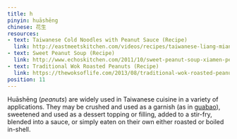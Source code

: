 ```yaml
---
title: h
pinyin: huāshēng
chinese: 花生
resources: 
- text: Taiwanese Cold Noodles with Peanut Sauce (Recipe)
  link: http://eastmeetskitchen.com/videos/recipes/taiwanese-liang-mian-cold-noodles-with-peanut-sauce/
- text: Sweet Peanut Soup (Recipe)
  link: http://www.echoskitchen.com/2011/10/sweet-peanut-soup-xiamen-peanut-soup.html
- text: Traditional Wok Roasted Peanuts (Recipe)
  link: https://thewoksoflife.com/2013/08/traditional-wok-roasted-peanuts/
position: 11
---
```


Huāshēng (*peanuts*) are widely used in Taiwanese cuisine in a variety of applications. They may be crushed and used as a garnish (as in <a href="#g" class="js-nav-link" data-target="g">guabao</a>), sweetened and used as a dessert topping or filling, added to a stir-fry, blended into a sauce, or simply eaten on their own either roasted or boiled in-shell.
